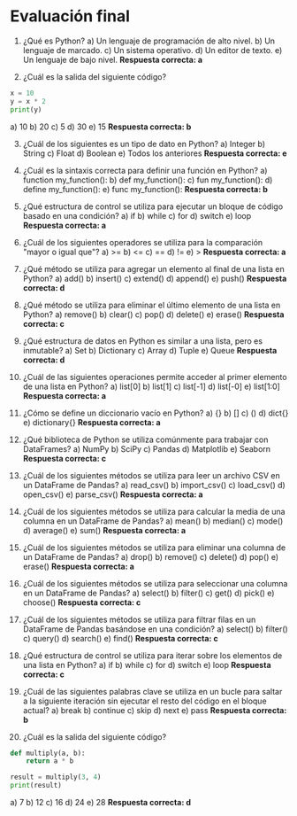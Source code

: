 # Evaluación final

1. ¿Qué es Python?
   a) Un lenguaje de programación de alto nivel.
   b) Un lenguaje de marcado.
   c) Un sistema operativo.
   d) Un editor de texto.
   e) Un lenguaje de bajo nivel.
   **Respuesta correcta: a**

2. ¿Cuál es la salida del siguiente código?

```python
x = 10
y = x * 2
print(y)
```

a) 10
b) 20
c) 5
d) 30
e) 15
**Respuesta correcta: b**

3. ¿Cuál de los siguientes es un tipo de dato en Python?
a) Integer
b) String
c) Float
d) Boolean
e) Todos los anteriores
**Respuesta correcta: e**

4. ¿Cuál es la sintaxis correcta para definir una función en Python?
a) function my_function():
b) def my_function():
c) fun my_function():
d) define my_function():
e) func my_function():
**Respuesta correcta: b**

5. ¿Qué estructura de control se utiliza para ejecutar un bloque de código basado en una condición?
a) if
b) while
c) for
d) switch
e) loop
**Respuesta correcta: a**

6. ¿Cuál de los siguientes operadores se utiliza para la comparación "mayor o igual que"?
a) >=
b) <=
c) ==
d) !=
e) >
**Respuesta correcta: a**

7. ¿Qué método se utiliza para agregar un elemento al final de una lista en Python?
a) add()
b) insert()
c) extend()
d) append()
e) push()
**Respuesta correcta: d**

8. ¿Qué método se utiliza para eliminar el último elemento de una lista en Python?
a) remove()
b) clear()
c) pop()
d) delete()
e) erase()
**Respuesta correcta: c**

9. ¿Qué estructura de datos en Python es similar a una lista, pero es inmutable?
a) Set
b) Dictionary
c) Array
d) Tuple
e) Queue
**Respuesta correcta: d**

10. ¿Cuál de las siguientes operaciones permite acceder al primer elemento de una lista en Python?
a) list[0]
b) list[1]
c) list[-1]
d) list[-0]
e) list[1:0]
**Respuesta correcta: a**

11. ¿Cómo se define un diccionario vacío en Python?
a) {}
b) []
c) ()
d) dict{}
e) dictionary{}
**Respuesta correcta: a**

12. ¿Qué biblioteca de Python se utiliza comúnmente para trabajar con DataFrames?
a) NumPy
b) SciPy
c) Pandas
d) Matplotlib
e) Seaborn
**Respuesta correcta: c**

13. ¿Cuál de los siguientes métodos se utiliza para leer un archivo CSV en un DataFrame de Pandas?
a) read_csv()
b) import_csv()
c) load_csv()
d) open_csv()
e) parse_csv()
**Respuesta correcta: a**

14. ¿Cuál de los siguientes métodos se utiliza para calcular la media de una columna en un DataFrame de Pandas?
a) mean()
b) median()
c) mode()
d) average()
e) sum()
**Respuesta correcta: a**

15. ¿Cuál de los siguientes métodos se utiliza para eliminar una columna de un DataFrame de Pandas?
a) drop()
b) remove()
c) delete()
d) pop()
e) erase()
**Respuesta correcta: a**

16. ¿Cuál de los siguientes métodos se utiliza para seleccionar una columna en un DataFrame de Pandas?
a) select()
b) filter()
c) get()
d) pick()
e) choose()
**Respuesta correcta: c**

17. ¿Cuál de los siguientes métodos se utiliza para filtrar filas en un DataFrame de Pandas basándose en una condición?
a) select()
b) filter()
c) query()
d) search()
e) find()
**Respuesta correcta: c**

18. ¿Qué estructura de control se utiliza para iterar sobre los elementos de una lista en Python?
a) if
b) while
c) for
d) switch
e) loop
**Respuesta correcta: c**

19. ¿Cuál de las siguientes palabras clave se utiliza en un bucle para saltar a la siguiente iteración sin ejecutar el resto del código en el bloque actual?
a) break
b) continue
c) skip
d) next
e) pass
**Respuesta correcta: b**

20. ¿Cuál es la salida del siguiente código?

```python
def multiply(a, b):
    return a * b

result = multiply(3, 4)
print(result)
```

a) 7
b) 12
c) 16
d) 24
e) 28
**Respuesta correcta: d**

